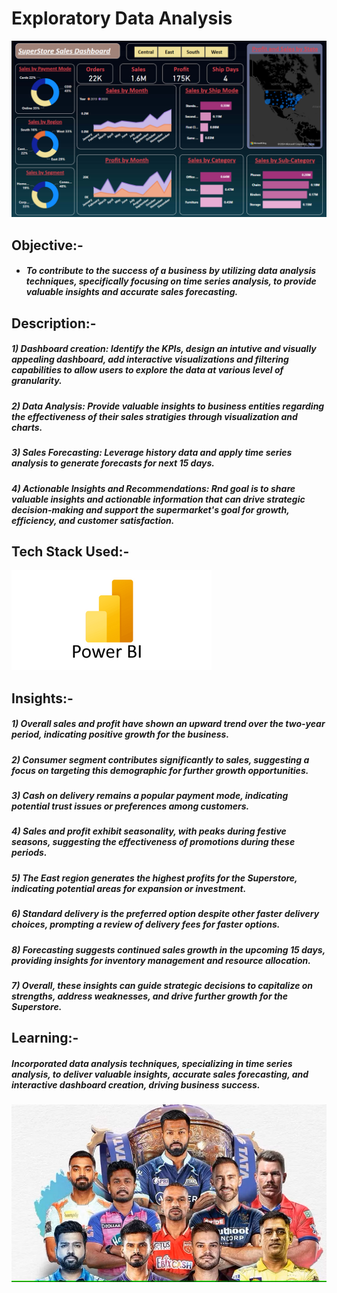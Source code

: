 # Exploratory Data Analysis
![image](https://github.com/gauraishwarya/Project-Images/blob/main/Superstore%20dashboard.png)
## Objective:-
- ##### To contribute to the success of a business by utilizing data analysis techniques, specifically focusing on time series analysis, to provide valuable insights and accurate sales forecasting.
## Description:-
##### 1) Dashboard creation: Identify the KPIs, design an intutive and visually appealing dashboard, add interactive visualizations and filtering capabilities to allow users to explore the data at various level of granularity.
##### 2) Data Analysis: Provide valuable insights to business entities regarding the effectiveness of their sales stratigies through visualization and charts.
##### 3) Sales Forecasting: Leverage history data and apply time series analysis to generate forecasts for next 15 days.
##### 4) Actionable Insights and Recommendations: Rnd goal is to share valuable insights and actionable information that can drive strategic decision-making and support the supermarket's goal for growth, efficiency, and customer satisfaction.
## Tech Stack Used:-
![Techstack](https://github.com/gauraishwarya/Project-Images/blob/main/Power%20Bi%20icon.png?raw=true)
## Insights:-
##### 1) Overall sales and profit have shown an upward trend over the two-year period, indicating positive growth for the business.
##### 2) Consumer segment contributes significantly to sales, suggesting a focus on targeting this demographic for further growth opportunities.
##### 3) Cash on delivery remains a popular payment mode, indicating potential trust issues or preferences among customers.
##### 4) Sales and profit exhibit seasonality, with peaks during festive seasons, suggesting the effectiveness of promotions during these periods.
##### 5) The East region generates the highest profits for the Superstore, indicating potential areas for expansion or investment.
##### 6) Standard delivery is the preferred option despite other faster delivery choices, prompting a review of delivery fees for faster options.
##### 8) Forecasting suggests continued sales growth in the upcoming 15 days, providing insights for inventory management and resource allocation.
##### 7) Overall, these insights can guide strategic decisions to capitalize on strengths, address weaknesses, and drive further growth for the Superstore.
## Learning:-
##### Incorporated data analysis techniques, specializing in time series analysis, to deliver valuable insights, accurate sales forecasting, and interactive dashboard creation, driving business success.
![image](https://github.com/gauraishwarya/Project-Images/blob/main/IPL%20EDA%203.png?raw=true)
